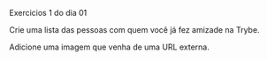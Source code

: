 Exercicios 1 do dia 01

Crie uma lista das pessoas com quem você já fez amizade na Trybe.

Adicione uma imagem que venha de uma URL externa.

